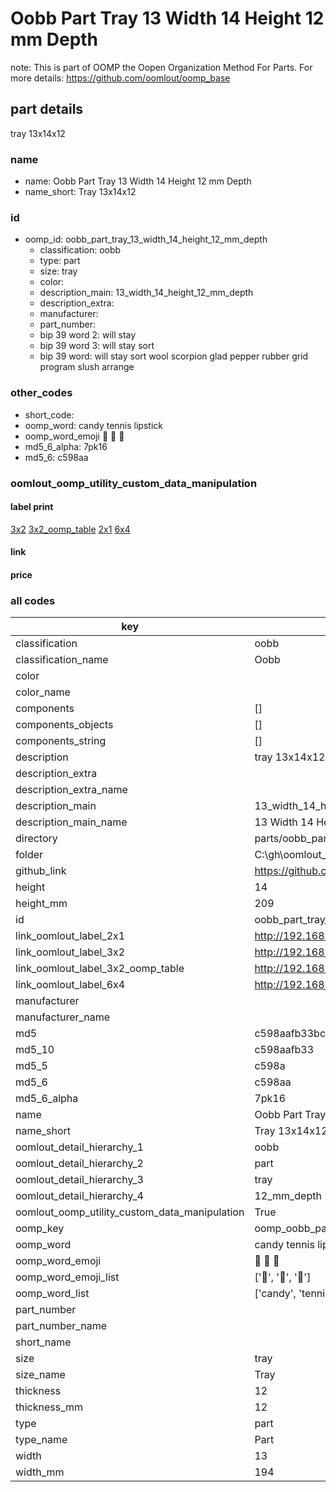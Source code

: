 # Oobb Part Tray 13 Width 14 Height 12 mm Depth  

note: This is part of OOMP the Oopen Organization Method For Parts. For more details: https://github.com/oomlout/oomp_base

##  part details
  



tray 13x14x12



### name
* name: Oobb Part Tray 13 Width 14 Height 12 mm Depth
* name_short: Tray 13x14x12 
### id
* oomp_id: oobb_part_tray_13_width_14_height_12_mm_depth
  * classification: oobb
  * type: part
  * size: tray
  * color: 
  * description_main: 13_width_14_height_12_mm_depth
  * description_extra: 
  * manufacturer: 
  * part_number: 
  * bip 39 word 2: will stay
  * bip 39 word 3: will stay sort
  * bip 39 word: will stay sort wool scorpion glad pepper rubber grid program slush arrange

### other_codes
* short_code: 
* oomp_word: candy tennis lipstick
* oomp_word_emoji :candy: :tennis: :lipstick:
* md5_6_alpha: 7pk16
* md5_6: c598aa






### oomlout_oomp_utility_custom_data_manipulation
#### label print
[3x2](http://192.168.1.245:1112/?label=oomp%207pk16)
[3x2_oomp_table](http://192.168.1.108:1112/?label=oomp%207pk16)
[2x1](http://192.168.1.242:1112/?label=oomp%207pk16)
[6x4](http://192.168.1.55:1112/?label=oomp%207pk16)    

#### link

                              

#### price







### all codes 
| key | value |  
| --- | --- |  
| classification | oobb |  
| classification_name | Oobb |  
| color |  |  
| color_name |  |  
| components | [] |  
| components_objects | [] |  
| components_string | [] |  
| description | tray 13x14x12 |  
| description_extra |  |  
| description_extra_name |  |  
| description_main | 13_width_14_height_12_mm_depth |  
| description_main_name | 13 Width 14 Height 12 mm Depth |  
| directory | parts/oobb_part_tray_13_width_14_height_12_mm_depth |  
| folder | C:\gh\oomlout_oobb_version_4_generated_parts\parts\oobb_part_tray_13_width_14_height_12_mm_depth |  
| github_link | https://github.com/oomlout/oomlout_oomp_part_src/tree/main/parts/oobb_part_tray_13_width_14_height_12_mm_depth |  
| height | 14 |  
| height_mm | 209 |  
| id | oobb_part_tray_13_width_14_height_12_mm_depth |  
| link_oomlout_label_2x1 | http://192.168.1.242:1112/?label=oomp%207pk16 |  
| link_oomlout_label_3x2 | http://192.168.1.245:1112/?label=oomp%207pk16 |  
| link_oomlout_label_3x2_oomp_table | http://192.168.1.108:1112/?label=oomp%207pk16 |  
| link_oomlout_label_6x4 | http://192.168.1.55:1112/?label=oomp%207pk16 |  
| manufacturer |  |  
| manufacturer_name |  |  
| md5 | c598aafb33bcd45d8a609fd59f353fd9 |  
| md5_10 | c598aafb33 |  
| md5_5 | c598a |  
| md5_6 | c598aa |  
| md5_6_alpha | 7pk16 |  
| name | Oobb Part Tray 13 Width 14 Height 12 mm Depth |  
| name_short | Tray 13x14x12  |  
| oomlout_detail_hierarchy_1 | oobb |  
| oomlout_detail_hierarchy_2 | part |  
| oomlout_detail_hierarchy_3 | tray |  
| oomlout_detail_hierarchy_4 | 12_mm_depth |  
| oomlout_oomp_utility_custom_data_manipulation | True |  
| oomp_key | oomp_oobb_part_tray_13_width_14_height_12_mm_depth |  
| oomp_word | candy tennis lipstick |  
| oomp_word_emoji | :candy: :tennis: :lipstick: |  
| oomp_word_emoji_list | [':candy:', ':tennis:', ':lipstick:'] |  
| oomp_word_list | ['candy', 'tennis', 'lipstick'] |  
| part_number |  |  
| part_number_name |  |  
| short_name |  |  
| size | tray |  
| size_name | Tray |  
| thickness | 12 |  
| thickness_mm | 12 |  
| type | part |  
| type_name | Part |  
| width | 13 |  
| width_mm | 194 |  
